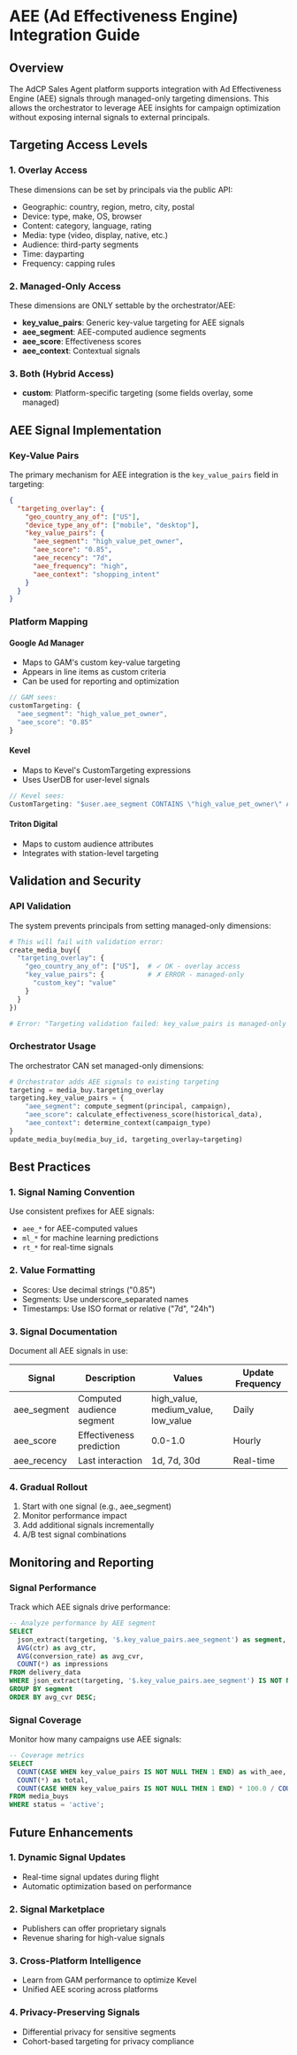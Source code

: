 # AEE (Ad Effectiveness Engine) Integration Guide

## Overview

The AdCP Sales Agent platform supports integration with Ad Effectiveness Engine (AEE) signals through managed-only targeting dimensions. This allows the orchestrator to leverage AEE insights for campaign optimization without exposing internal signals to external principals.

## Targeting Access Levels

### 1. Overlay Access
These dimensions can be set by principals via the public API:
- Geographic: country, region, metro, city, postal
- Device: type, make, OS, browser
- Content: category, language, rating
- Media: type (video, display, native, etc.)
- Audience: third-party segments
- Time: dayparting
- Frequency: capping rules

### 2. Managed-Only Access
These dimensions are ONLY settable by the orchestrator/AEE:
- **key_value_pairs**: Generic key-value targeting for AEE signals
- **aee_segment**: AEE-computed audience segments
- **aee_score**: Effectiveness scores
- **aee_context**: Contextual signals

### 3. Both (Hybrid Access)
- **custom**: Platform-specific targeting (some fields overlay, some managed)

## AEE Signal Implementation

### Key-Value Pairs

The primary mechanism for AEE integration is the `key_value_pairs` field in targeting:

```json
{
  "targeting_overlay": {
    "geo_country_any_of": ["US"],
    "device_type_any_of": ["mobile", "desktop"],
    "key_value_pairs": {
      "aee_segment": "high_value_pet_owner",
      "aee_score": "0.85",
      "aee_recency": "7d",
      "aee_frequency": "high",
      "aee_context": "shopping_intent"
    }
  }
}
```

### Platform Mapping

#### Google Ad Manager
- Maps to GAM's custom key-value targeting
- Appears in line items as custom criteria
- Can be used for reporting and optimization

```javascript
// GAM sees:
customTargeting: {
  "aee_segment": "high_value_pet_owner",
  "aee_score": "0.85"
}
```

#### Kevel
- Maps to Kevel's CustomTargeting expressions
- Uses UserDB for user-level signals

```javascript
// Kevel sees:
CustomTargeting: "$user.aee_segment CONTAINS \"high_value_pet_owner\" AND $user.aee_score CONTAINS \"0.85\""
```

#### Triton Digital
- Maps to custom audience attributes
- Integrates with station-level targeting

## Validation and Security

### API Validation

The system prevents principals from setting managed-only dimensions:

```python
# This will fail with validation error:
create_media_buy({
  "targeting_overlay": {
    "geo_country_any_of": ["US"],  # ✓ OK - overlay access
    "key_value_pairs": {           # ✗ ERROR - managed-only
      "custom_key": "value"
    }
  }
})

# Error: "Targeting validation failed: key_value_pairs is managed-only and cannot be set via overlay"
```

### Orchestrator Usage

The orchestrator CAN set managed-only dimensions:

```python
# Orchestrator adds AEE signals to existing targeting
targeting = media_buy.targeting_overlay
targeting.key_value_pairs = {
    "aee_segment": compute_segment(principal, campaign),
    "aee_score": calculate_effectiveness_score(historical_data),
    "aee_context": determine_context(campaign_type)
}
update_media_buy(media_buy_id, targeting_overlay=targeting)
```

## Best Practices

### 1. Signal Naming Convention
Use consistent prefixes for AEE signals:
- `aee_*` for AEE-computed values
- `ml_*` for machine learning predictions
- `rt_*` for real-time signals

### 2. Value Formatting
- Scores: Use decimal strings ("0.85")
- Segments: Use underscore_separated names
- Timestamps: Use ISO format or relative ("7d", "24h")

### 3. Signal Documentation
Document all AEE signals in use:

| Signal | Description | Values | Update Frequency |
|--------|-------------|--------|------------------|
| aee_segment | Computed audience segment | high_value, medium_value, low_value | Daily |
| aee_score | Effectiveness prediction | 0.0-1.0 | Hourly |
| aee_recency | Last interaction | 1d, 7d, 30d | Real-time |

### 4. Gradual Rollout
1. Start with one signal (e.g., aee_segment)
2. Monitor performance impact
3. Add additional signals incrementally
4. A/B test signal combinations

## Monitoring and Reporting

### Signal Performance
Track which AEE signals drive performance:

```sql
-- Analyze performance by AEE segment
SELECT 
  json_extract(targeting, '$.key_value_pairs.aee_segment') as segment,
  AVG(ctr) as avg_ctr,
  AVG(conversion_rate) as avg_cvr,
  COUNT(*) as impressions
FROM delivery_data
WHERE json_extract(targeting, '$.key_value_pairs.aee_segment') IS NOT NULL
GROUP BY segment
ORDER BY avg_cvr DESC;
```

### Signal Coverage
Monitor how many campaigns use AEE signals:

```sql
-- Coverage metrics
SELECT 
  COUNT(CASE WHEN key_value_pairs IS NOT NULL THEN 1 END) as with_aee,
  COUNT(*) as total,
  COUNT(CASE WHEN key_value_pairs IS NOT NULL THEN 1 END) * 100.0 / COUNT(*) as coverage_pct
FROM media_buys
WHERE status = 'active';
```

## Future Enhancements

### 1. Dynamic Signal Updates
- Real-time signal updates during flight
- Automatic optimization based on performance

### 2. Signal Marketplace
- Publishers can offer proprietary signals
- Revenue sharing for high-value signals

### 3. Cross-Platform Intelligence
- Learn from GAM performance to optimize Kevel
- Unified AEE scoring across platforms

### 4. Privacy-Preserving Signals
- Differential privacy for sensitive segments
- Cohort-based targeting for privacy compliance